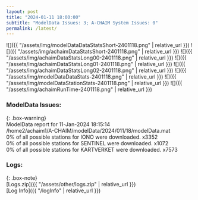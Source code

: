 ```yaml
---
layout: post
title: "2024-01-11 18:00:00"
subtitle: "ModelData Issues: 3; A-CHAIM System Issues: 0"
permalink: /latest/
---
```


![]({{ "/assets/img/modelDataDataStatsShort-2401118.png" | relative_url }})
![]({{ "/assets/img/achaimDataStatsShort-2401118.png" | relative_url }})
![]({{ "/assets/img/achaimDataStatsLong00-2401118.png" | relative_url }})
![]({{ "/assets/img/achaimDataStatsLong01-2401118.png" | relative_url }})
![]({{ "/assets/img/achaimDataStatsLong02-2401118.png" | relative_url }})
![]({{ "/assets/img/modelDataDataStats-2401118.png" | relative_url }})
![]({{ "/assets/img/modelDataStationStats-2401118.png" | relative_url }})
![]({{ "/assets/img/achaimRunTime-2401118.png" | relative_url }})


### ModelData Issues:  
  
{: .box-warning}  
 ModelData report for 11-Jan-2024 18:15:14   
 /home2/achaim1/A-CHAIM/modelData/2024/011/18/modelData.mat   
 0% of all possible stations for IONO were downloaded. x3352   
 0% of all possible stations for SENTINEL were downloaded. x1072   
 0% of all possible stations for KARTVERKET were downloaded. x7573   
  


### Logs:  
  
{: .box-note}  
[Logs.zip]({{ "/assets/other/logs.zip" | relative_url }})  
[Log Info]({{ "/logInfo" | relative_url }})  
